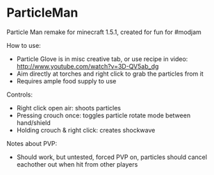 ParticleMan
===========

Particle Man remake for minecraft 1.5.1, created for fun for #modjam

How to use:

- Particle Glove is in misc creative tab, or use recipe in video: http://www.youtube.com/watch?v=3D-QV5ab_dg
- Aim directly at torches and right click to grab the particles from it
- Requires ample food supply to use

Controls:

- Right click open air: shoots particles
- Pressing crouch once: toggles particle rotate mode between hand/shield
- Holding crouch & right click: creates shockwave

Notes about PVP:

- Should work, but untested, forced PVP on, particles should cancel eachother out when hit from other players